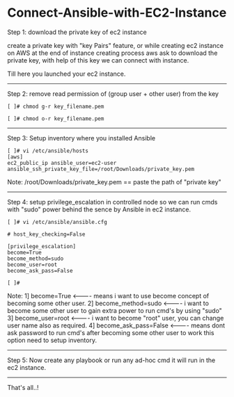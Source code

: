 # Connect-Ansible-with-EC2-Instance

Step 1: download the private key of ec2 instance

create a private key with "key Pairs" feature,
or while creating ec2 instance on AWS at the end of instance creating process aws ask 
to download the private key, with help of this key we can connect with instance.

Till here you launched your ec2 instance.

-----------------------------------------------------------------------------------
Step 2: remove read permission of (group user + other user) from the key
```	
[ ]# chmod g-r key_filename.pem

[ ]# chmod o-r key_filename.pem
```
-----------------------------------------------------------------------------------
Step 3: Setup inventory where you installed Ansible
```
[ ]# vi /etc/ansible/hosts
[aws]
ec2_public_ip ansible_user=ec2-user ansible_ssh_private_key_file=/root/Downloads/private_key.pem

```
Note: /root/Downloads/private_key.pem == paste the path of "private key"

-----------------------------------------------------------------------------------
Step 4: setup privilege_escalation in controlled node so we can run cmds with
	      "sudo" power behind the sence by Ansible in ec2 instance.
```
[ ]# vi /etc/ansible/ansible.cfg
	
# host_key_checking=False
	
[privilege_escalation]
become=True    
become_method=sudo
become_user=root
become_ask_pass=False

[ ]#
```

Note:
1] become=True            <---- means i want to use become concept of becoming some other user.
2] become_method=sudo     <---- i want to become some other user to gain extra power to run cmd's by using "sudo"
3] become_user=root       <---- i want to become "root" user, you can change user name also as required.
4] become_ask_pass=False  <---- means dont ask password to run cmd's after becoming some other user
                                to work this option need to setup inventory.

-----------------------------------------------------------------------------------------------------------------------------
Step 5: Now create any playbook or run any ad-hoc cmd it will run in the ec2 instance.


-----------------------------------------------------------------------------------------------------------------------------
That's all..!
          
          
          
          
          
          
          
          
  

